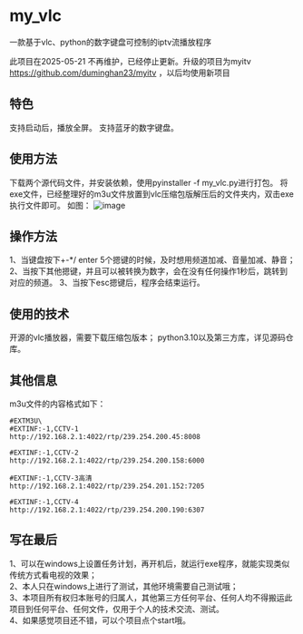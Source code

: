 # my_vlc
一款基于vlc、python的数字键盘可控制的iptv流播放程序    

此项目在2025-05-21 不再维护，已经停止更新。升级的项目为myitv   https://github.com/duminghan23/myitv ，以后均使用新项目  

## 特色
支持启动后，播放全屏。
支持蓝牙的数字键盘。


## 使用方法
下载两个源代码文件，并安装依赖，使用pyinstaller -f my_vlc.py进行打包。
将exe文件，已经整理好的m3u文件放置到vlc压缩包版解压后的文件夹内，双击exe执行文件即可。
如图：
![image](https://github.com/user-attachments/assets/de3d8ea8-0860-41d1-97f1-f7f38b9ec271)

## 操作方法
1、当键盘按下+-*/ enter 5个摁键的时候，及时想用频道加减、音量加减、静音；
2、当按下其他摁键，并且可以被转换为数字，会在没有任何操作1秒后，跳转到对应的频道。
3、当按下esc摁键后，程序会结束运行。

## 使用的技术
开源的vlc播放器，需要下载压缩包版本；
python3.10以及第三方库，详见源码仓库。


## 其他信息
m3u文件的内容格式如下：
```
#EXTM3U\
#EXTINF:-1,CCTV-1
http://192.168.2.1:4022/rtp/239.254.200.45:8008

#EXTINF:-1,CCTV-2
http://192.168.2.1:4022/rtp/239.254.200.158:6000

#EXTINF:-1,CCTV-3高清
http://192.168.2.1:4022/rtp/239.254.201.152:7205

#EXTINF:-1,CCTV-4
http://192.168.2.1:4022/rtp/239.254.200.190:6307

```

## 写在最后
1、可以在windows上设置任务计划，再开机后，就运行exe程序，就能实现类似传统方式看电视的效果；  
2、本人只在windows上进行了测试，其他环境需要自己测试哦；  
3、本项目所有权归本账号的归属人，其他第三方任何平台、任何人均不得搬运此项目到任何平台、任何文件，仅用于个人的技术交流、测试。  
4、如果感觉项目还不错，可以个项目点个start哦。

